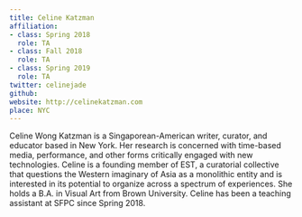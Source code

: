 ```yaml
---
title: Celine Katzman
affiliation:
- class: Spring 2018
  role: TA
- class: Fall 2018
  role: TA
- class: Spring 2019
  role: TA
twitter: celinejade
github:
website: http://celinekatzman.com
place: NYC
---
```

Celine Wong Katzman is a Singaporean-American writer, curator, and educator based in New York. Her research is concerned with time-based media, performance, and other forms critically engaged with new technologies. Celine is a founding member of EST, a curatorial collective that questions the Western imaginary of Asia as a monolithic entity and is interested in its potential to organize across a spectrum of experiences. She holds a B.A. in Visual Art from Brown University. Celine has been a teaching assistant at SFPC since Spring 2018.
